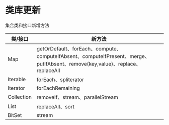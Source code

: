# 类库更新

集合类和接口新增方法

| 类/接口    | 新方法                                                       |
| ---------- | ------------------------------------------------------------ |
| Map        | getOrDefault、forEach、compute、computeIfAbsent、computeIfPresent、merge、putIfAbsent、remove(key,value)、replace、replaceAll |
| Iterable   | forEach、spliterator                                         |
| Iterator   | forEachRemaining                                             |
| Collection | removeIf、stream、parallelStream                             |
| List       | replaceAll、sort                                             |
| BitSet     | stream                                                       |
